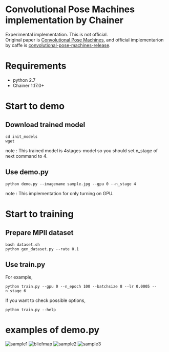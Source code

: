 # Convolutional Pose Machines implementation by Chainer
Experimental implementation. This is not official.  
Original paper is [Convolutional Pose Machines](http://www.cv-foundation.org/openaccess/content_cvpr_2016/html/Wei_Convolutional_Pose_Machines_CVPR_2016_paper.html), and official implementarion by caffe is [convolutional-pose-machines-release](https://github.com/CMU-Perceptual-Computing-Lab/convolutional-pose-machines-release).
# Requirements
- python 2.7
- Chainer 1.17.0+
# Start to demo
## Download trained model
    cd init_models
    wget 
note : This trained model is 4stages-model so you should set n_stage of next command to 4.
## Use demo.py
    python demo.py --imagename sample.jpg --gpu 0 --n_stage 4
note : This implementation for only turning on GPU.  

# Start to training
## Prepare MPII dataset
    bash dataset.sh
    python gen_dataset.py --rate 0.1
## Use train.py
For example,   

    python train.py --gpu 0 --n_epoch 100 --batchsize 8 --lr 0.0005 --n_stage 6

If you want to check possible options,

    python train.py --help
# examples of demo.py
![sample1](https://github.com/tomoyukun/convolutional-pose-machine-chainer/blob/image/output6.png)
![bliefmap](https://github.com/tomoyukun/convolutional-pose-machine-chainer/blob/image/belief_maps2.png)
![sample2](https://github.com/tomoyukun/convolutional-pose-machine-chainer/blob/image/output3.jpg)
![sample3](https://github.com/tomoyukun/convolutional-pose-machine-chainer/blob/image/output8.jpg)


